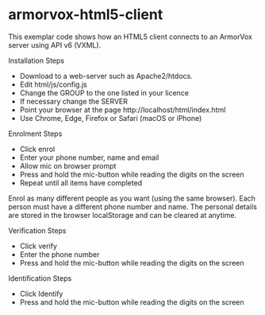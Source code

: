 # armorvox-html5-client

This exemplar code shows how an HTML5 client connects to an ArmorVox server using API v6 (VXML).

Installation Steps
* Download to a web-server such as Apache2/htdocs. 
* Edit html/js/config.js
* Change the GROUP to the one listed in your licence
* If necessary change the SERVER 
* Point your browser at the page http://localhost/html/index.html
* Use Chrome, Edge, Firefox or Safari (macOS or iPhone)

Enrolment Steps
* Click enrol
* Enter your phone number, name and email
* Allow mic on browser prompt
* Press and hold the mic-button while reading the digits on the screen
* Repeat until all items have completed

Enrol as many different people as you want (using the same browser). Each person must have a different phone number and name. 
The personal details are stored in the browser localStorage and can be cleared at anytime.

Verification Steps
* Click verify
* Enter the phone number
* Press and hold the mic-button while reading the digits on the screen

Identification Steps
* Click Identify
* Press and hold the mic-button while reading the digits on the screen


